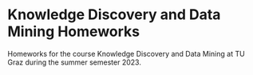 # Knowledge Discovery and Data Mining Homeworks
Homeworks for the course Knowledge Discovery and Data Mining at TU Graz during the summer semester 2023.
